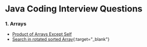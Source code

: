 # Java Coding Interview Questions

### 1. Arrays
- [Product of Arrays Except Self](https://github.com/surajeetsen/java-interview/blob/master/JavaInterview/src/array/ProductOfArrayExceptSelf.java)
- [Search in rotated sorted Array](https://github.com/surajeetsen/java-interview/blob/master/JavaInterview/src/array/SearchInRotatedSortedArray.java){:target="_blank"}